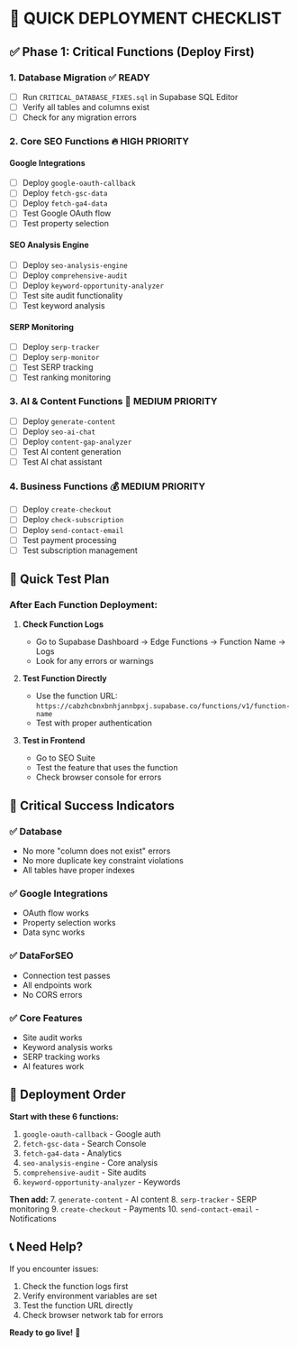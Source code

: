 # 🚀 QUICK DEPLOYMENT CHECKLIST

## ✅ Phase 1: Critical Functions (Deploy First)

### **1. Database Migration** ✅ READY
- [ ] Run `CRITICAL_DATABASE_FIXES.sql` in Supabase SQL Editor
- [ ] Verify all tables and columns exist
- [ ] Check for any migration errors

### **2. Core SEO Functions** 🔥 HIGH PRIORITY

#### **Google Integrations**
- [ ] Deploy `google-oauth-callback`
- [ ] Deploy `fetch-gsc-data` 
- [ ] Deploy `fetch-ga4-data`
- [ ] Test Google OAuth flow
- [ ] Test property selection

#### **SEO Analysis Engine**
- [ ] Deploy `seo-analysis-engine`
- [ ] Deploy `comprehensive-audit`
- [ ] Deploy `keyword-opportunity-analyzer`
- [ ] Test site audit functionality
- [ ] Test keyword analysis

#### **SERP Monitoring**
- [ ] Deploy `serp-tracker`
- [ ] Deploy `serp-monitor`
- [ ] Test SERP tracking
- [ ] Test ranking monitoring

### **3. AI & Content Functions** 🤖 MEDIUM PRIORITY

- [ ] Deploy `generate-content`
- [ ] Deploy `seo-ai-chat`
- [ ] Deploy `content-gap-analyzer`
- [ ] Test AI content generation
- [ ] Test AI chat assistant

### **4. Business Functions** 💰 MEDIUM PRIORITY

- [ ] Deploy `create-checkout`
- [ ] Deploy `check-subscription`
- [ ] Deploy `send-contact-email`
- [ ] Test payment processing
- [ ] Test subscription management

## 🎯 Quick Test Plan

### **After Each Function Deployment:**

1. **Check Function Logs**
   - Go to Supabase Dashboard → Edge Functions → Function Name → Logs
   - Look for any errors or warnings

2. **Test Function Directly**
   - Use the function URL: `https://cabzhcbnxbnhjannbpxj.supabase.co/functions/v1/function-name`
   - Test with proper authentication

3. **Test in Frontend**
   - Go to SEO Suite
   - Test the feature that uses the function
   - Check browser console for errors

## 🚨 Critical Success Indicators

### **✅ Database**
- No more "column does not exist" errors
- No more duplicate key constraint violations
- All tables have proper indexes

### **✅ Google Integrations**
- OAuth flow works
- Property selection works
- Data sync works

### **✅ DataForSEO**
- Connection test passes
- All endpoints work
- No CORS errors

### **✅ Core Features**
- Site audit works
- Keyword analysis works
- SERP tracking works
- AI features work

## 🚀 Deployment Order

**Start with these 6 functions:**

1. `google-oauth-callback` - Google auth
2. `fetch-gsc-data` - Search Console
3. `fetch-ga4-data` - Analytics
4. `seo-analysis-engine` - Core analysis
5. `comprehensive-audit` - Site audits
6. `keyword-opportunity-analyzer` - Keywords

**Then add:**
7. `generate-content` - AI content
8. `serp-tracker` - SERP monitoring
9. `create-checkout` - Payments
10. `send-contact-email` - Notifications

## 📞 Need Help?

If you encounter issues:
1. Check the function logs first
2. Verify environment variables are set
3. Test the function URL directly
4. Check browser network tab for errors

**Ready to go live!** 🎉
